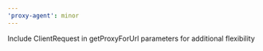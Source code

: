 ```yaml
---
'proxy-agent': minor
---
```


Include ClientRequest in getProxyForUrl parameters for additional flexibility
